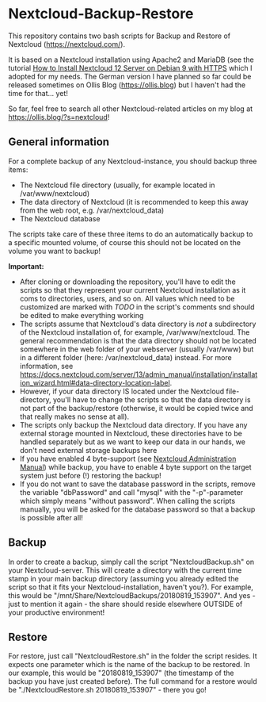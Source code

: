 # Nextcloud-Backup-Restore

This repository contains two bash scripts for Backup and Restore of Nextcloud (https://nextcloud.com/).

It is based on a Nextcloud installation using Apache2 and MariaDB (see the tutorial [How to Install Nextcloud 12 Server on Debian 9 with HTTPS](https://techwombat.com/install-nextcloud-12-server-debian-9-https) which I adopted for my needs. The German version I have planned so far could be released sometimes on Ollis Blog (https://ollis.blog) but I haven't had the time for that... yet!

So far, feel free to search all other Nextcloud-related articles on my blog at https://ollis.blog/?s=nextcloud!

## General information

For a complete backup of any Nextcloud-instance, you should backup three items:

- The Nextcloud file directory (usually, for example located in /var/www/nextcloud)
- The data directory of Nextcloud (it is recommended to keep this away from the web root, e.g. /var/nextcloud_data)
- The Nextcloud database

The scripts take care of these three items to do an automatically backup to a specific mounted volume, of course this should not be located on the volume you want to backup!

**Important:**

- After cloning or downloading the repository, you'll have to edit the scripts so that they represent your current Nextcloud installation as it coms to directories, users, and so on. All values which need to be customized are marked with *TODO* in the script's comments snd should be edited to make everything working
- The scripts assume that Nextcloud's data directory is *not* a subdirectory of the Nextcloud installation of, for example, /var/www/nextcloud. The general recommendation is that the data directory should not be located somewhere in the web folder of your webserver (usually /var/www) but in a different folder (here: /var/nextcloud_data) instead. For more information, see https://docs.nextcloud.com/server/13/admin_manual/installation/installation_wizard.html#data-directory-location-label.
- However, if your data directory IS located under the Nextcloud file-directory, you'll have to change the scripts so that the data directory is not part of the backup/restore (otherwise, it would be copied twice and that really makes no sense at all).
- The scripts only backup the Nextcloud data directory. If you have any external storage mounted in Nextcloud, these directories have to be handled separately but as we want to keep our data in our hands, we don't need external storage backups here
- If you have enabled 4 byte-support (see [Nextcloud Administration Manual](https://docs.nextcloud.com/server/13/admin_manual/configuration_database/mysql_4byte_support.html)) while backup, you have to enable 4 byte support on the target system just before (!) restoring the backup!
- If you do not want to save the database password in the scripts, remove the variable "dbPassword" and call "mysql" with the "-p"-parameter which simply means "without password". When calling the scripts manually, you will be asked for the database password so that a backup is possible after all!

## Backup

In order to create a backup, simply call the script "NextcloudBackup.sh" on your Nextcloud-server. This will create a directory with the current time stamp in your main backup directory (assuming you already edited the script so that it fits your Nextcloud-installation, haven't you?). For example, this would be "/mnt/Share/NextcloudBackups/20180819_153907". And yes - just to mention it again - the share should reside elsewhere OUTSIDE of your productive environment!

## Restore

For restore, just call "NextcloudRestore.sh" in the folder the script resides. It expects one parameter which is the name of the backup to be restored. In our example, this would be "20180819_153907" (the timestamp of the backup you have just created before). The full command for a restore would be "./NextcloudRestore.sh 20180819_153907" - there you go!
